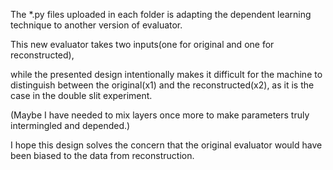 The *.py files uploaded in each folder is adapting the dependent learning technique to another version of evaluator.

This new evaluator takes two inputs(one for original and one for reconstructed),

while the presented design intentionally makes it difficult for the machine to distinguish
between the original(x1) and the reconstructed(x2), as it is the case in the double slit experiment.

(Maybe I have needed to mix layers once more to make parameters truly intermingled and depended.)

I hope this design solves the concern that the original evaluator would have been biased to the data from reconstruction.
